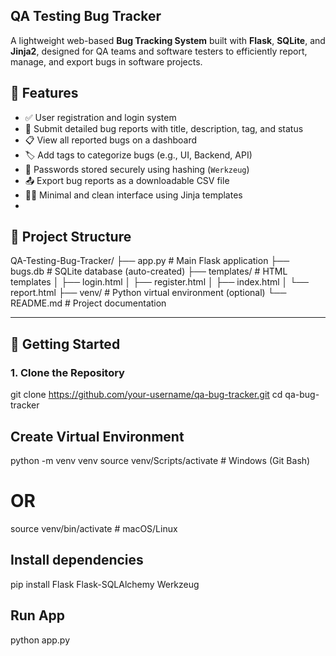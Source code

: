 ## QA Testing Bug Tracker

A lightweight web-based **Bug Tracking System** built with **Flask**, **SQLite**, and **Jinja2**, designed for QA teams and software testers to efficiently report, manage, and export bugs in software projects.


## 🔧 Features

- ✅ User registration and login system
- 🐞 Submit detailed bug reports with title, description, tag, and status
- 📋 View all reported bugs on a dashboard
- 🏷️ Add tags to categorize bugs (e.g., UI, Backend, API)
- 🔐 Passwords stored securely using hashing (`Werkzeug`)
- 📤 Export bug reports as a downloadable CSV file
- 👨‍💻 Minimal and clean interface using Jinja templates
- 
## 📁 Project Structure

QA-Testing-Bug-Tracker/
├── app.py # Main Flask application
├── bugs.db # SQLite database (auto-created)
├── templates/ # HTML templates
│ ├── login.html
│ ├── register.html
│ ├── index.html
│ └── report.html
├── venv/ # Python virtual environment (optional)
└── README.md # Project documentation

---

## 🚀 Getting Started

### 1. Clone the Repository

git clone https://github.com/your-username/qa-bug-tracker.git
cd qa-bug-tracker
## Create Virtual Environment
python -m venv venv
source venv/Scripts/activate  # Windows (Git Bash)
# OR
source venv/bin/activate      # macOS/Linux


## Install dependencies
pip install Flask Flask-SQLAlchemy Werkzeug

## Run App
python app.py


